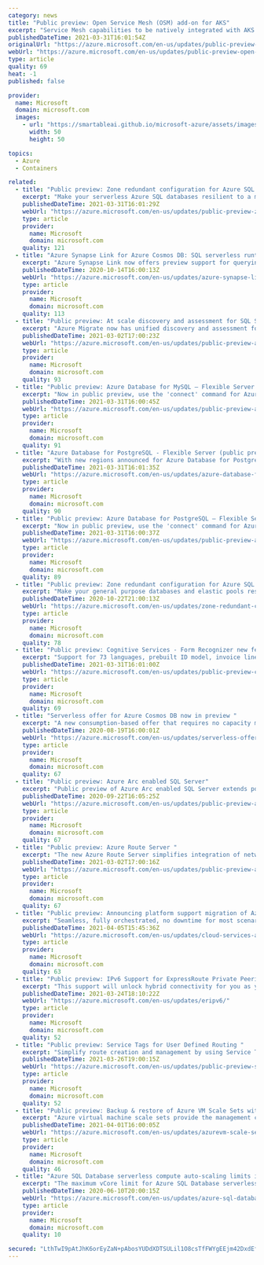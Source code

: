 ```yaml
---
category: news
title: "Public preview: Open Service Mesh (OSM) add-on for AKS"
excerpt: "Service Mesh capabilities to be natively integrated with AKS via the Open Service Mesh add-on."
publishedDateTime: 2021-03-31T16:01:54Z
originalUrl: "https://azure.microsoft.com/en-us/updates/public-preview-open-service-mesh-osm-addon-for-aks/"
webUrl: "https://azure.microsoft.com/en-us/updates/public-preview-open-service-mesh-osm-addon-for-aks/"
type: article
quality: 69
heat: -1
published: false

provider:
  name: Microsoft
  domain: microsoft.com
  images:
    - url: "https://smartableai.github.io/microsoft-azure/assets/images/organizations/microsoft.com-50x50.jpg"
      width: 50
      height: 50

topics:
  - Azure
  - Containers

related:
  - title: "Public preview: Zone redundant configuration for Azure SQL Database serverless compute tier"
    excerpt: "Make your serverless Azure SQL databases resilient to a much larger set of failures, including catastrophic datacenter outages, without any changes of the application logic by selecting zone redundancy."
    publishedDateTime: 2021-03-31T16:01:29Z
    webUrl: "https://azure.microsoft.com/en-us/updates/public-preview-zone-redundant-configuration-for-azure-sql-database-serverless-compute-tier/"
    type: article
    provider:
      name: Microsoft
      domain: microsoft.com
    quality: 121
  - title: "Azure Synapse Link for Azure Cosmos DB: SQL serverless runtime support in preview"
    excerpt: "Azure Synapse Link now offers preview support for querying Azure Cosmos DB data with Synapse SQL serverless."
    publishedDateTime: 2020-10-14T16:00:13Z
    webUrl: "https://azure.microsoft.com/en-us/updates/azure-synapse-link-for-azure-cosmos-db-sql-serverless-runtime-support-in-preview/"
    type: article
    provider:
      name: Microsoft
      domain: microsoft.com
    quality: 113
  - title: "Public preview: At scale discovery and assessment for SQL Server migration to Azure SQL"
    excerpt: "Azure Migrate now has unified discovery and assessment for SQL Server natively within the Azure Migrate experience. "
    publishedDateTime: 2021-03-02T17:00:23Z
    webUrl: "https://azure.microsoft.com/en-us/updates/public-preview-at-scale-discovery-and-assessment-for-sql-server-migration-to-azure-sql/"
    type: article
    provider:
      name: Microsoft
      domain: microsoft.com
    quality: 93
  - title: "Public preview: Azure Database for MySQL – Flexible Server now connects with Azure CLI"
    excerpt: "Now in public preview, use the 'connect' command for Azure CLI for Azure Database for MySQL - Flexible Server to test connections and run basic queries."
    publishedDateTime: 2021-03-31T16:00:45Z
    webUrl: "https://azure.microsoft.com/en-us/updates/public-preview-azure-database-for-mysql-flexible-server-now-connects-with-azure-cli/"
    type: article
    provider:
      name: Microsoft
      domain: microsoft.com
    quality: 91
  - title: "Azure Database for PostgreSQL - Flexible Server (public preview) available in new regions"
    excerpt: "With new regions announced for Azure Database for PostgreSQL – Flexible Server, you can control multiple configuration parameters for fine-grained database tuning with a simpler developer experience to accelerate end-to-end deployment."
    publishedDateTime: 2021-03-31T16:01:35Z
    webUrl: "https://azure.microsoft.com/en-us/updates/azure-database-for-postgresql-flexible-server-public-preview-available-in-new-regions/"
    type: article
    provider:
      name: Microsoft
      domain: microsoft.com
    quality: 90
  - title: "Public preview: Azure Database for PostgreSQL – Flexible Server now connects with Azure CLI"
    excerpt: "Now in public preview, use the 'connect' command for Azure CLI for Azure Database for PostgreSQL - Flexible Server to test connections and run basic queries."
    publishedDateTime: 2021-03-31T16:00:37Z
    webUrl: "https://azure.microsoft.com/en-us/updates/public-preview-azure-database-for-postgresql-flexible-server-now-connects-with-azure-cli/"
    type: article
    provider:
      name: Microsoft
      domain: microsoft.com
    quality: 89
  - title: "Public preview: Zone redundant configuration for Azure SQL DB general purpose tier"
    excerpt: "Make your general purpose databases and elastic pools resilient to a much larger set of failures, including catastrophic datacenter outages, without any changes of the application logic by selecting zone redundancy."
    publishedDateTime: 2020-10-22T21:00:13Z
    webUrl: "https://azure.microsoft.com/en-us/updates/zone-redundant-configuration-for-azure-sql-db-general-purpose-tier/"
    type: article
    provider:
      name: Microsoft
      domain: microsoft.com
    quality: 78
  - title: "Public preview: Cognitive Services - Form Recognizer new features"
    excerpt: "Support for 73 languages, prebuilt ID model, invoice line item extraction, tagging as table, and lots more - Now in Azure Form Recognizer public preview, part of Azure Cognitive Services "
    publishedDateTime: 2021-03-31T16:01:00Z
    webUrl: "https://azure.microsoft.com/en-us/updates/public-preview-cognitive-services-form-recognizer-new-features/"
    type: article
    provider:
      name: Microsoft
      domain: microsoft.com
    quality: 69
  - title: "Serverless offer for Azure Cosmos DB now in preview "
    excerpt: "A new consumption-based offer that requires no capacity management is now available"
    publishedDateTime: 2020-08-19T16:00:01Z
    webUrl: "https://azure.microsoft.com/en-us/updates/serverless-offer-for-azure-cosmos-db-now-in-public-preview/"
    type: article
    provider:
      name: Microsoft
      domain: microsoft.com
    quality: 67
  - title: "Public preview: Azure Arc enabled SQL Server"
    excerpt: "Public preview of Azure Arc enabled SQL Server extends power of Azure to SQL servers hosted on-premises or in other public clouds."
    publishedDateTime: 2020-09-22T16:05:25Z
    webUrl: "https://azure.microsoft.com/en-us/updates/public-preview-azure-arc-enabled-sql-server/"
    type: article
    provider:
      name: Microsoft
      domain: microsoft.com
    quality: 67
  - title: "Public preview: Azure Route Server "
    excerpt: "The new Azure Route Server simplifies integration of network virtual appliance into your Azure virtual network."
    publishedDateTime: 2021-03-02T17:00:16Z
    webUrl: "https://azure.microsoft.com/en-us/updates/public-preview-azure-route-server/"
    type: article
    provider:
      name: Microsoft
      domain: microsoft.com
    quality: 67
  - title: "Public preview: Announcing platform support migration of Azure Cloud Services (classic) to Azure Resource Manager"
    excerpt: "Seamless, fully orchestrated, no downtime for most scenarios and minimal effort migration path for your existing Cloud Services (classic) deployments."
    publishedDateTime: 2021-04-05T15:45:36Z
    webUrl: "https://azure.microsoft.com/en-us/updates/cloud-services-arm-migration/"
    type: article
    provider:
      name: Microsoft
      domain: microsoft.com
    quality: 63
  - title: "Public preview: IPv6 Support for ExpressRoute Private Peering"
    excerpt: "This support will unlock hybrid connectivity for you as you expand into new, IPv6-dependent markets or transition to IPv6 in your own networks."
    publishedDateTime: 2021-03-24T18:10:22Z
    webUrl: "https://azure.microsoft.com/en-us/updates/eripv6/"
    type: article
    provider:
      name: Microsoft
      domain: microsoft.com
    quality: 52
  - title: "Public preview: Service Tags for User Defined Routing "
    excerpt: "Simplify route creation and management by using Service Tags to represent multiple IP ranges in a single route. Utilize over 60 tags representing ranges for Microsoft and Azure service. "
    publishedDateTime: 2021-03-26T19:00:15Z
    webUrl: "https://azure.microsoft.com/en-us/updates/public-preview-service-tags-for-user-defined-routing/"
    type: article
    provider:
      name: Microsoft
      domain: microsoft.com
    quality: 52
  - title: "Public preview: Backup & restore of Azure VM Scale Sets with uniform and flexible orchestration is now supported"
    excerpt: "Azure virtual machine scale sets provide the management capabilities for applications that run across many VMs, automatic scaling of resources, and load balancing of traffic. Scale set orchestration modes allow you to have greater control over how virtual machine instances are managed by the scale set.\n\n"
    publishedDateTime: 2021-04-01T16:00:05Z
    webUrl: "https://azure.microsoft.com/en-us/updates/azurevm-scale-sets-with-uniform-flexible-orchestration/"
    type: article
    provider:
      name: Microsoft
      domain: microsoft.com
    quality: 46
  - title: "Azure SQL Database serverless compute auto-scaling limits increase more than twofold"
    excerpt: "The maximum vCore limit for Azure SQL Database serverless has increased over twofold to 40 vCores. The higher limits provide greater compute auto-scaling headroom for serverless databases with more demanding workloads. "
    publishedDateTime: 2020-06-10T20:00:15Z
    webUrl: "https://azure.microsoft.com/en-us/updates/azure-sql-database-serverless-increases-compute-autoscaling-limits-over-2x/"
    type: article
    provider:
      name: Microsoft
      domain: microsoft.com
    quality: 10

secured: "LthTwI9pAtJhK6orEyZaN+pAbosYUDdXDTSULil1O8csTfFWYgEEjm42DxdEf/zuisptejsaGSl23xl9Ithx90DJjQxkkgF5vGvO0bQ8+w+SBoMdz98ZCYoN8n01G7v61viPVH2c74eRn/4RAetdkJ7HTXVU85p9YvfmJOmZNY36lE8ZG+D7SdzlsTn6OrUnXzxIj8rQ760QrsmaM4kReUohWUhesqsUg4tFk6LG8bQnp54e+H4JUTQ2GC4a+ZPsvlgMkDqkVj646aCISKwSn5QkXhRQhh35Tm9cj2sDWu8roNa6xTmlP/zFhYR+eH8yDmVUAn+PlCKpr4v6FFhf3hS2yrpYnhhzIsZM490+JFQ=;NrWSXGXIJW/lpwJ1iUqpjA=="
---
```


